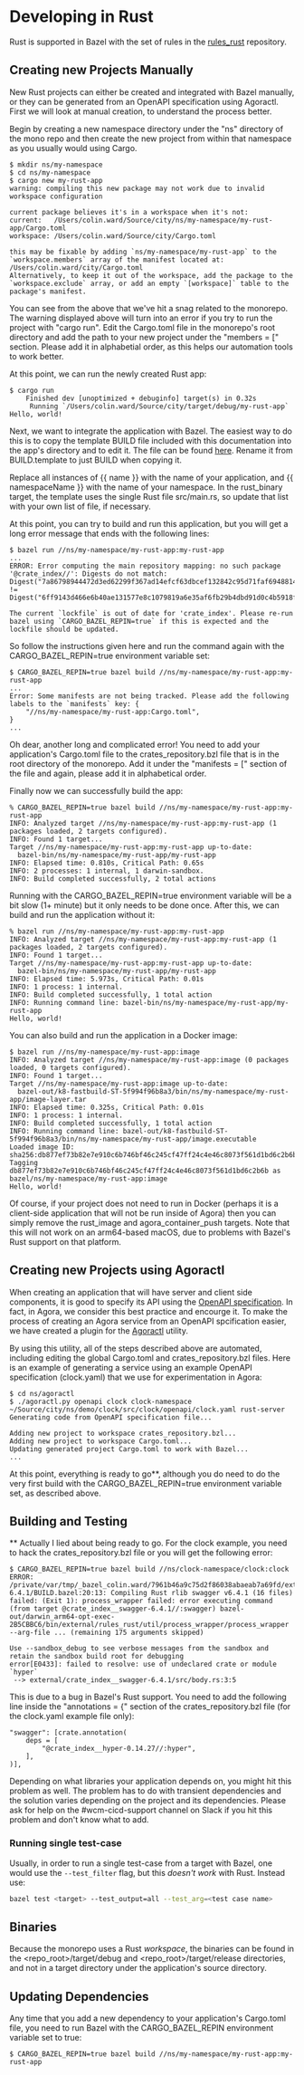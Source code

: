 # Developing in Rust

Rust is supported in Bazel with the set of rules in the [rules_rust](https://github.com/bazelbuild/rules_rust)
repository.

## Creating new Projects Manually

New Rust projects can either be created and integrated with Bazel manually, or they can be generated from an OpenAPI
specification using Agoractl.  First we will look at manual creation, to understand the process better.

Begin by creating a new namespace directory under the "ns" directory of the mono repo and then create the new project
from within that namespace as you usually would using Cargo.

```shell
$ mkdir ns/my-namespace
$ cd ns/my-namespace
$ cargo new my-rust-app
warning: compiling this new package may not work due to invalid workspace configuration

current package believes it's in a workspace when it's not:
current:   /Users/colin.ward/Source/city/ns/my-namespace/my-rust-app/Cargo.toml
workspace: /Users/colin.ward/Source/city/Cargo.toml

this may be fixable by adding `ns/my-namespace/my-rust-app` to the `workspace.members` array of the manifest located at: /Users/colin.ward/city/Cargo.toml
Alternatively, to keep it out of the workspace, add the package to the `workspace.exclude` array, or add an empty `[workspace]` table to the package's manifest.
```

You can see from the above that we've hit a snag related to the monorepo.  The warning displayed above will turn into
an error if you try to run the project with "cargo run".  Edit the Cargo.toml file in the monorepo's root directory and
add the path to your new project under the "members = [" section.  Please add it in alphabetial order, as this helps
our automation tools to work better.

At this point, we can run the newly created Rust app:

```shell
$ cargo run
    Finished dev [unoptimized + debuginfo] target(s) in 0.32s
     Running `/Users/colin.ward/Source/city/target/debug/my-rust-app`
Hello, world!
```

Next, we want to integrate the application with Bazel.  The easiest way to do this is to copy the template BUILD file
included with this documentation into the app's directory and to edit it.  The file can be found [here](BUILD).  Rename
it from BUILD.template to just BUILD when copying it.

Replace all instances of {{ name }} with the name of your application, and {{ namespaceName }} with the name of your
namespace.  In the rust_binary target, the template uses the single Rust file src/main.rs, so update that list with your
own list of file, if necessary.

At this point, you can try to build and run this application, but you will get a long error message that ends with the
following lines:

```shell
$ bazel run //ns/my-namespace/my-rust-app:my-rust-app
...
ERROR: Error computing the main repository mapping: no such package '@crate_index//': Digests do not match: Digest("7a86798944472d3ed62299f367ad14efcf63dbcef132842c95d71faf69488140") != Digest("6ff9143d466e6b40ae131577e8c1079819a6e35af6fb29b4dbd91d0c4b5918fb")

The current `lockfile` is out of date for 'crate_index'. Please re-run bazel using `CARGO_BAZEL_REPIN=true` if this is expected and the lockfile should be updated.
```

So follow the instructions given here and run the command again with the CARGO_BAZEL_REPIN=true environment variable
set:

```shell
$ CARGO_BAZEL_REPIN=true bazel build //ns/my-namespace/my-rust-app:my-rust-app
...
Error: Some manifests are not being tracked. Please add the following labels to the `manifests` key: {
    "//ns/my-namespace/my-rust-app:Cargo.toml",
}
...
```

Oh dear, another long and complicated error!  You need to add your application's Cargo.toml file to the
crates_repository.bzl file that is in the root directory of the monorepo.  Add it under the "manifests = [" section
of the file and again, please add it in alphabetical order.

Finally now we can successfully build the app:

```shell
% CARGO_BAZEL_REPIN=true bazel build //ns/my-namespace/my-rust-app:my-rust-app
INFO: Analyzed target //ns/my-namespace/my-rust-app:my-rust-app (1 packages loaded, 2 targets configured).
INFO: Found 1 target...
Target //ns/my-namespace/my-rust-app:my-rust-app up-to-date:
  bazel-bin/ns/my-namespace/my-rust-app/my-rust-app
INFO: Elapsed time: 0.810s, Critical Path: 0.65s
INFO: 2 processes: 1 internal, 1 darwin-sandbox.
INFO: Build completed successfully, 2 total actions
```

Running with the CARGO_BAZEL_REPIN=true environment variable will be a bit slow (1+ minute) but it only needs to be
done once.  After this, we can build and run the application without it:

```shell
% bazel run //ns/my-namespace/my-rust-app:my-rust-app
INFO: Analyzed target //ns/my-namespace/my-rust-app:my-rust-app (1 packages loaded, 2 targets configured).
INFO: Found 1 target...
Target //ns/my-namespace/my-rust-app:my-rust-app up-to-date:
  bazel-bin/ns/my-namespace/my-rust-app/my-rust-app
INFO: Elapsed time: 5.973s, Critical Path: 0.01s
INFO: 1 process: 1 internal.
INFO: Build completed successfully, 1 total action
INFO: Running command line: bazel-bin/ns/my-namespace/my-rust-app/my-rust-app
Hello, world!
```

You can also build and run the application in a Docker image:

```shell
$ bazel run //ns/my-namespace/my-rust-app:image
INFO: Analyzed target //ns/my-namespace/my-rust-app:image (0 packages loaded, 0 targets configured).
INFO: Found 1 target...
Target //ns/my-namespace/my-rust-app:image up-to-date:
  bazel-out/k8-fastbuild-ST-5f994f96b8a3/bin/ns/my-namespace/my-rust-app/image-layer.tar
INFO: Elapsed time: 0.325s, Critical Path: 0.01s
INFO: 1 process: 1 internal.
INFO: Build completed successfully, 1 total action
INFO: Running command line: bazel-out/k8-fastbuild-ST-5f994f96b8a3/bin/ns/my-namespace/my-rust-app/image.executable
Loaded image ID: sha256:db877ef73b82e7e910c6b746bf46c245cf47ff24c4e46c8073f561d1bd6c2b6b
Tagging db877ef73b82e7e910c6b746bf46c245cf47ff24c4e46c8073f561d1bd6c2b6b as bazel/ns/my-namespace/my-rust-app:image
Hello, world!
```

Of course, if your project does not need to run in Docker (perhaps it is a client-side application that will not be
run inside of Agora) then you can simply remove the rust_image and agora_container_push targets.  Note that this will
not work on an arm64-based macOS, due to problems with Bazel's Rust support on that platform.

## Creating new Projects using Agoractl

When creating an application that will have server and client side components, it is good to specify its API using the
[OpenAPI specification](https://www.openapis.org/).  In fact, in Agora, we consider this best practice and encourge it.
To make the process of creating an Agora service from an OpenAPI spcification easier, we have created a plugin for the
[Agoractl](../../../ns/agoractl) utility.

By using this utility, all of the steps described above are automated, including editing the global Cargo.toml and
crates_repository.bzl files.  Here is an example of generating a service using an example OpenAPI specification
(clock.yaml) that we use for experimentation in Agora:

```shell
$ cd ns/agoractl
$ ./agoractl.py openapi clock clock-namespace ~/Source/city/ns/demo/clock/src/clock/openapi/clock.yaml rust-server
Generating code from OpenAPI specification file...

Adding new project to workspace crates_repository.bzl...
Adding new project to workspace Cargo.toml...
Updating generated project Cargo.toml to work with Bazel...
...
```

At this point, everything is ready to go**, although you do need to do the very first build with the
CARGO_BAZEL_REPIN=true environment variable set, as described above.

## Building and Testing

** Actually I lied about being ready to go.  For the clock example, you need to hack the crates_repository.bzl file
or you will get the following error:

```shell
$ CARGO_BAZEL_REPIN=true bazel build //ns/clock-namespace/clock:clock
ERROR: /private/var/tmp/_bazel_colin.ward/7961b46a9c75d2f86038abaeab7a69fd/external/crate_index__swagger-6.4.1/BUILD.bazel:20:13: Compiling Rust rlib swagger v6.4.1 (16 files) failed: (Exit 1): process_wrapper failed: error executing command (from target @crate_index__swagger-6.4.1//:swagger) bazel-out/darwin_arm64-opt-exec-2B5CBBC6/bin/external/rules_rust/util/process_wrapper/process_wrapper --arg-file ... (remaining 175 arguments skipped)

Use --sandbox_debug to see verbose messages from the sandbox and retain the sandbox build root for debugging
error[E0433]: failed to resolve: use of undeclared crate or module `hyper`
 --> external/crate_index__swagger-6.4.1/src/body.rs:3:5
```

This is due to a bug in Bazel's Rust support.  You need to add the following line inside the "annotations = {"
section of the crates_repository.bzl file (for the clock.yaml example file only):

```
"swagger": [crate.annotation(
	deps = [
		"@crate_index__hyper-0.14.27//:hyper",
	],
)],
```

Depending on what libraries your application depends on, you might hit this problem as well.  The problem has to do
with transient dependencies and the solution varies depending on the project and its dependencies.  Please ask for help
on the #wcm-cicd-support channel on Slack if you hit this problem and don't know what to add.

### Running single test-case

Usually, in order to run a single test-case from a target with Bazel, one would use the `--test_filter` flag, but this
*doesn't work* with Rust. Instead use:

```sh
bazel test <target> --test_output=all --test_arg=<test case name>
```

## Binaries

Because the monorepo uses a Rust _workspace_, the binaries can be found in the <repo_root>/target/debug and
<repo_root>/target/release directories, and not in a target directory under the application's source directory.

## Updating Dependencies

Any time that you add a new dependency to your application's Cargo.toml file, you need to run Bazel with the
CARGO_BAZEL_REPIN environment variable set to true:

```shell
$ CARGO_BAZEL_REPIN=true bazel build //ns/my-namespace/my-rust-app:my-rust-app
```
